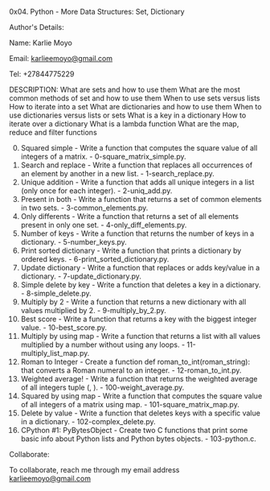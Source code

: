0x04. Python - More Data Structures: Set, Dictionary

Author's Details:

Name: Karlie Moyo

Email: karlieemoyo@gmail.com

Tel: +27844775229

DESCRIPTION:
What are sets and how to use them
What are the most common methods of set and how to use them
When to use sets versus lists
How to iterate into a set
What are dictionaries and how to use them
When to use dictionaries versus lists or sets
What is a key in a dictionary
How to iterate over a dictionary
What is a lambda function
What are the map, reduce and filter functions

0. Squared simple - Write a function that computes the square value of all integers of a matrix. - 0-square_matrix_simple.py.
1. Search and replace - Write a function that replaces all occurrences of an element by another in a new list. - 1-search_replace.py.
2. Unique addition - Write a function that adds all unique integers in a list (only once for each integer). - 2-uniq_add.py.
3. Present in both - Write a function that returns a set of common elements in two sets. - 3-common_elements.py.
4. Only differents - Write a function that returns a set of all elements present in only one set. - 4-only_diff_elements.py.
5. Number of keys - Write a function that returns the number of keys in a dictionary. - 5-number_keys.py.
6. Print sorted dictionary - Write a function that prints a dictionary by ordered keys. - 6-print_sorted_dictionary.py.
7. Update dictionary - Write a function that replaces or adds key/value in a dictionary. - 7-update_dictionary.py.
8. Simple delete by key - Write a function that deletes a key in a dictionary. - 8-simple_delete.py.
9. Multiply by 2 - Write a function that returns a new dictionary with all values multiplied by 2. - 9-multiply_by_2.py.
10. Best score - Write a function that returns a key with the biggest integer value. - 10-best_score.py.
11. Multiply by using map - Write a function that returns a list with all values multiplied by a number without using any loops. - 11-multiply_list_map.py.
12. Roman to Integer - Create a function def roman_to_int(roman_string): that converts a Roman numeral to an integer. - 12-roman_to_int.py.
13. Weighted average! - Write a function that returns the weighted average of all integers tuple (<score>, <weight>). - 100-weight_average.py.
14. Squared by using map - Write a function that computes the square value of all integers of a matrix using map. - 101-square_matrix_map.py.
15. Delete by value - Write a function that deletes keys with a specific value in a dictionary. - 102-complex_delete.py.
16. CPython #1: PyBytesObject - Create two C functions that print some basic info about Python lists and Python bytes objects. - 103-python.c.

Collaborate:

To collaborate, reach me through my email address karlieemoyo@gmail.com
